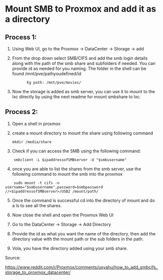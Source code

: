 # Mount SMB to Proxmox and add it as a directory


## Process 1:


1. Using Web UI, go to the Proxmox -> DataCenter -> Storage -> add

2. From the drop down select SMB/CIFS and add the smb login details along with the path of the smb share and subfolders if needed. You can provide id as needed for you naming. The folder in the shell can be found /mnt/pve/pathyoudefined/id 

```
		  Eg path: /mnt/pve/movies/
```

3. Now the storage is added as smb server, you can use it to mount to the lxc directly by using the next readme for mount smbshare to lxc.






## Process 2:

1. Open a shell in proxmox

2. create a mount directory to mount the share using following command

	```
	mkdir /media/share
	```

3. Check if you can access the SMB using the following command:

```
	smbclient -L $ipaddressofSMBserver -U "$smbusername"
```


4. once you are able to list the shares from the smb server, use the following command to mount the smb into the proxmox


```
	sudo mount -t cifs -o username="$smbusername",password=$smbpassword //<$ipaddressofSMBserver>/USB2 /mount/path/
```

5. Once the command is successful cd into the directory of mount and do a ls to see all the shares.

6. Now close the shell and open the Proxmox Web UI

7. Go to the DataCenter -> Storage -> Add Directory

8. Provide the id as what you want the name of the directory, then add the directory value with the mount path or the sub folders in the path.

9. Vola, you have the directory added using your smb share.


Source:

https://www.reddit.com/r/Proxmox/comments/usyahu/how_to_add_smbcifs_storage_to_proxmox_datacenter/

